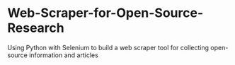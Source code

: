 # Web-Scraper-for-Open-Source-Research
Using Python with Selenium to build a web scraper tool for collecting open-source information and articles
